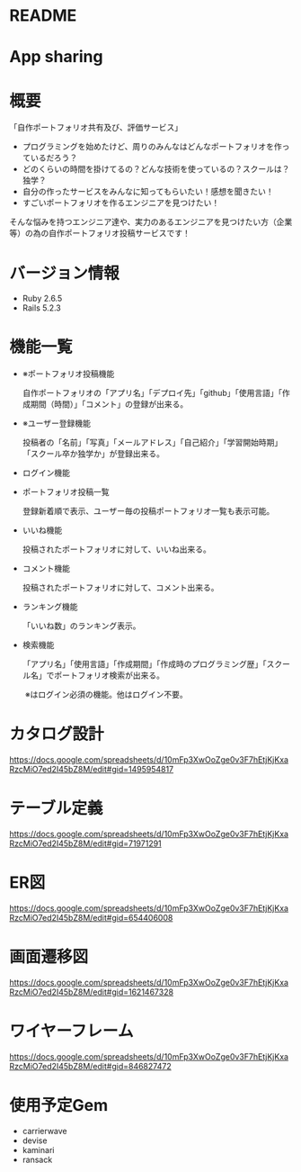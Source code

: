 # README

# App sharing

# 概要
「自作ポートフォリオ共有及び、評価サービス」
- プログラミングを始めたけど、周りのみんなはどんなポートフォリオを作っているだろう？
- どのくらいの時間を掛けてるの？どんな技術を使っているの？スクールは？独学？
- 自分の作ったサービスをみんなに知ってもらいたい！感想を聞きたい！
- すごいポートフォリオを作るエンジニアを見つけたい！

そんな悩みを持つエンジニア達や、実力のあるエンジニアを見つけたい方（企業等）の為の自作ポートフォリオ投稿サービスです！
# バージョン情報
- Ruby 2.6.5
- Rails 5.2.3

# 機能一覧

- ※ポートフォリオ投稿機能

    自作ポートフォリオの「アプリ名」「デプロイ先」「github」「使用言語」「作成期間（時間）」「コメント」の登録が出来る。


- ※ユーザー登録機能

     投稿者の「名前」「写真」「メールアドレス」「自己紹介」「学習開始時期」「スクール卒か独学か」が登録出来る。


- ログイン機能


- ポートフォリオ投稿一覧

     登録新着順で表示、ユーザー毎の投稿ポートフォリオ一覧も表示可能。


- いいね機能

     投稿されたポートフォリオに対して、いいね出来る。


- コメント機能

     投稿されたポートフォリオに対して、コメント出来る。


- ランキング機能

     「いいね数」のランキング表示。


- 検索機能

    「アプリ名」「使用言語」「作成期間」「作成時のプログラミング歴」「スクール名」でポートフォリオ検索が出来る。

　　※はログイン必須の機能。他はログイン不要。

# カタログ設計
https://docs.google.com/spreadsheets/d/10mFp3XwOoZge0v3F7hEtjKjKxaRzcMiO7ed2I45bZ8M/edit#gid=1495954817
# テーブル定義
https://docs.google.com/spreadsheets/d/10mFp3XwOoZge0v3F7hEtjKjKxaRzcMiO7ed2I45bZ8M/edit#gid=71971291
# ER図
https://docs.google.com/spreadsheets/d/10mFp3XwOoZge0v3F7hEtjKjKxaRzcMiO7ed2I45bZ8M/edit#gid=654406008
# 画面遷移図
https://docs.google.com/spreadsheets/d/10mFp3XwOoZge0v3F7hEtjKjKxaRzcMiO7ed2I45bZ8M/edit#gid=1621467328
# ワイヤーフレーム
https://docs.google.com/spreadsheets/d/10mFp3XwOoZge0v3F7hEtjKjKxaRzcMiO7ed2I45bZ8M/edit#gid=846827472
# 使用予定Gem
- carrierwave
- devise
- kaminari
- ransack